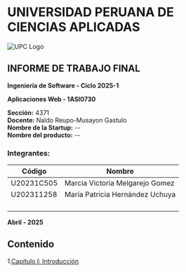 # UNIVERSIDAD PERUANA DE CIENCIAS APLICADAS

![UPC Logo](https://upload.wikimedia.org/wikipedia/commons/f/fc/UPC_logo_transparente.png)

## INFORME DE TRABAJO FINAL 

**Ingeniería de Software - Ciclo 2025-1**

**Aplicaciones Web - 1ASI0730**

**Sección:** 4371  
**Docente:** Naldo Reupo-Musayon Gastulo  
**Nombre de la Startup:** --  
**Nombre del producto:** --


### Integrantes: 

|Código     |Nombre                         |
|-----------|-------------------------------|
|U20231C505| Marcia Victoria Melgarejo Gomez|
|U202311258| María Patricia Hernández Uchuya|
|     |      |
|     |      |
|     |      |
|     |      |

**Abril - 2025**

## Contenido 

1.[Capítulo I: Introducción](./repo/Capitulo%201.md)
